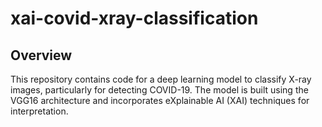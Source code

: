 # xai-covid-xray-classification

## Overview

This repository contains code for a deep learning model to classify X-ray images, particularly for detecting COVID-19. The model is built using the VGG16 architecture and incorporates eXplainable AI (XAI) techniques for interpretation.
